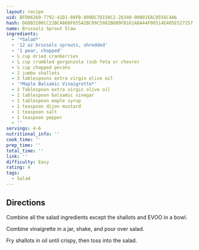 ```yaml
---
layout: recipe
uid: BFD06269-7792-41D1-80FB-099DC7D150C2-28340-00001EAC8556C4A6
hash: D6DB3100CC22BCA866F655A2BC09C5982B6B9FB161A8A44F00514E405E527257
name: Brussels Sprout Slaw
ingredients:
  - '*Salad*'
  - '12 oz brussels sprouts, shredded'
  - '1 pear, chopped'
  - ¼ cup dried cranberries
  - ¼ cup crumbled gorgonzola (sub feta or chevre)
  - ¼ cup chopped pecans
  - 2 jumbo shallots
  - 3 tablespoons extra virgin olive oil
  - '*Maple Balsamic Vinaigrette*'
  - 2 Tablespoon extra virgin olive oil
  - 2 tablespoon balsamic vinegar
  - 1 tablespoon maple syrup
  - 1 teaspoon dijon mustard
  - 1 teaspoon salt
  - 1 teaspoon pepper
  - ''
servings: 4-6
nutritional_info: ''
cook_time: ''
prep_time: ''
total_time: ''
link: ''
difficulty: Easy
rating: 4
tags:
  - Salad
---
```


## Directions

Combine all the salad ingredients except the shallots and EVOO in a bowl.

Combine vinaigrette in a jar, shake, and pour over salad.

Fry shallots in oil until crispy, then toss into the salad.
